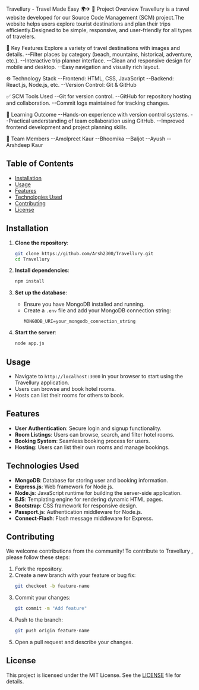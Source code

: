 Travellury - Travel Made Easy 🌍✈
📌 Project Overview
Travellury is a travel website developed for our Source Code Management (SCM) project.The website helps users explore tourist destinations and plan their trips efficiently.Designed to be simple, responsive, and user-friendly for all types of travelers.

🧩 Key Features
Explore a variety of travel destinations with images and details.
--Filter places by category (beach, mountains, historical, adventure, etc.).
--Interactive trip planner interface.
--Clean and responsive design for mobile and desktop.
--Easy navigation and visually rich layout.


⚙ Technology Stack
--Frontend: HTML, CSS, JavaScript
--Backend: React.js, Node.js, etc.
--Version Control: Git & GitHub

✅ SCM Tools Used
--Git for version control.
--GitHub for repository hosting and collaboration.
--Commit logs maintained for tracking changes.

🎯 Learning Outcome
--Hands-on experience with version control systems.
--Practical understanding of team collaboration using GitHub.
--Improved frontend development and project planning skills.

👥 Team Members
--Amolpreet Kaur
--Bhoomika
--Baljot
--Ayush
--Arshdeep Kaur

## Table of Contents
- [Installation](#installation)
- [Usage](#usage)
- [Features](#features)
- [Technologies Used](#technologies-used)
- [Contributing](#contributing)
- [License](#license)

## Installation

1. **Clone the repository**:
    ```sh
    git clone https://github.com/Arsh2300/Travellury.git
    cd Travellury
    ```

2. **Install dependencies**:
    ```sh
    npm install
    ```

3. **Set up the database**:
    - Ensure you have MongoDB installed and running.
    - Create a `.env` file and add your MongoDB connection string:
      ```env
      MONGODB_URI=your_mongodb_connection_string
      ```

4. **Start the server**:
    ```sh
    node app.js
    ```

## Usage

- Navigate to `http://localhost:3000` in your browser to start using the Travellury application.
- Users can browse and book hotel rooms.
- Hosts can list their rooms for others to book.

## Features

- **User Authentication**: Secure login and signup functionality.
- **Room Listings**: Users can browse, search, and filter hotel rooms.
- **Booking System**: Seamless booking process for users.
- **Hosting**: Users can list their own rooms and manage bookings.

## Technologies Used

- **MongoDB**: Database for storing user and booking information.
- **Express.js**: Web framework for Node.js.
- **Node.js**: JavaScript runtime for building the server-side application.
- **EJS**: Templating engine for rendering dynamic HTML pages.
- **Bootstrap**: CSS framework for responsive design.
- **Passport.js**: Authentication middleware for Node.js.
- **Connect-Flash**: Flash message middleware for Express.

## Contributing

We welcome contributions from the community! To contribute to Travellury , please follow these steps:

1. Fork the repository.
2. Create a new branch with your feature or bug fix:
    ```sh
    git checkout -b feature-name
    ```
3. Commit your changes:
    ```sh
    git commit -m "Add feature"
    ```
4. Push to the branch:
    ```sh
    git push origin feature-name
    ```
5. Open a pull request and describe your changes.

## License

This project is licensed under the MIT License. See the [LICENSE](LICENSE) file for details.
